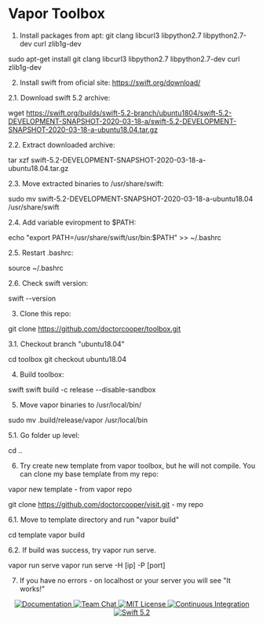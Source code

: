 # Vapor Toolbox

1. Install packages from apt: git clang libcurl3 libpython2.7 libpython2.7-dev curl zlib1g-dev

sudo apt-get install git clang libcurl3 libpython2.7 libpython2.7-dev curl zlib1g-dev

2. Install swift from oficial site:
https://swift.org/download/

2.1. Download swift 5.2 archive:

wget https://swift.org/builds/swift-5.2-branch/ubuntu1804/swift-5.2-DEVELOPMENT-SNAPSHOT-2020-03-18-a/swift-5.2-DEVELOPMENT-SNAPSHOT-2020-03-18-a-ubuntu18.04.tar.gz

2.2. Extract downloaded archive:

tar xzf swift-5.2-DEVELOPMENT-SNAPSHOT-2020-03-18-a-ubuntu18.04.tar.gz 

2.3. Move extracted binaries to /usr/share/swift:

sudo mv swift-5.2-DEVELOPMENT-SNAPSHOT-2020-03-18-a-ubuntu18.04 /usr/share/swift

2.4. Add variable eviropment to $PATH:

echo "export PATH=/usr/share/swift/usr/bin:$PATH" >> ~/.bashrc

2.5. Restart .bashrc:

source ~/.bashrc

2.6. Check swift version:

swift --version

3. Clone this repo:

git clone https://github.com/doctorcooper/toolbox.git

3.1. Checkout branch "ubuntu18.04"

cd toolbox
git checkout ubuntu18.04

4. Build toolbox:

swift swift build -c release --disable-sandbox

5. Move vapor binaries to /usr/local/bin/

sudo mv .build/release/vapor /usr/local/bin

5.1. Go folder up level:

cd ..

6. Try create new template from vapor toolbox, but he will not compile. You can clone my base template from my repo: 

vapor new template - from vapor repo

git clone https://github.com/doctorcooper/visit.git - my repo

6.1. Move to template directory and run "vapor build"

cd template
vapor build

6.2. If build was success, try vapor run serve. 

vapor run serve
vapor run serve -H [ip] -P [port]

7.  If you have no errors - on localhost or your server you will see "It works!"

<p align="center">
    <a href="https://docs.vapor.codes/4.0/">
        <img src="http://img.shields.io/badge/read_the-docs-2196f3.svg" alt="Documentation">
    </a>
    <a href="https://discord.gg/vapor">
        <img src="https://img.shields.io/discord/431917998102675485.svg" alt="Team Chat">
    </a>
    <a href="LICENSE">
        <img src="http://img.shields.io/badge/license-MIT-brightgreen.svg" alt="MIT License">
    </a>
    <a href="https://circleci.com/gh/vapor/toolbox">
        <img src="https://circleci.com/gh/vapor/toolbox.svg?style=shield" alt="Continuous Integration">
    </a>
    <a href="https://swift.org">
        <img src="http://img.shields.io/badge/swift-5.2-brightgreen.svg" alt="Swift 5.2">
    </a>
</center>
